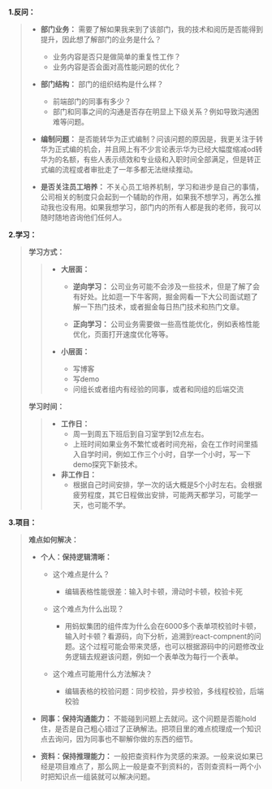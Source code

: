 **1.反问：**

> * **部门业务：** 需要了解如果我来到了该部门，我的技术和阅历是否能得到提升，因此想了解部门的业务是什么？
>   * 业务内容是否只是做简单的重复性工作？
>   * 业务内容是否会面对高性能问题的优化？
> * **部门结构：** 部门的组织结构是什么样？
>   * 前端部门的同事有多少？
>   * 部门和同事之间的沟通是否存在明显上下级关系？例如导致沟通困难等问题。
>
> * **编制问题：** 是否能转华为正式编制？问该问题的原因是，我更关注于转华为正式编的机会，并且网上有不少言论表示华为已经大幅度缩减od转华为的名额，有些人表示绩效和专业级和入职时间全部满足，但是转正式编的流程或者审批走了一年多都无法继续推动。
> * **是否关注员工培养：** 不关心员工培养机制，学习和进步是自己的事情，公司相关的制度只会起到一个辅助的作用，如果我不想学习，再怎么推动我也没有用。如果我想学习，部门内的所有人都是我的老师，我可以随时随地咨询他们任何人。



**2.学习：**

> **学习方式：**
>
> > * **大层面：**
> >
> >   * **逆向学习：** 公司业务可能不会涉及一些技术，但是了解了会有好处。比如逛一下牛客网，掘金网看一下大公司面试题了解一下热门技术，或者掘金每日热门技术和热门文章。
> >
> >   * **正向学习：** 公司业务需要做一些高性能优化，例如表格性能优化，页面打开速度优化等等。
> >
> > * **小层面：**
> >
> >   * 写博客
> >   * 写demo
> >   * 问组长或者组内有经验的同事，或者和同组的后端交流
>
> **学习时间：**
>
> > * **工作日：** 
> >   * 周一到周五下班后到自习室学到12点左右。
> >   * 上班时间如果业务不繁忙或者时间充裕，会在工作时间里插入自学时间，例如工作三个小时，自学一个小时，写一下demo探究下新技术。
> > * **非工作日：**
> >   * 根据自己时间安排，学一次的话大概是5个小时左右。会根据疲劳程度，其它日程做出安排，可能两天都学习，可能学一天，也可能不学。



**3.项目：**

> **难点如何解决：**
>
> * **个人：保持逻辑清晰：**
>
>   * 这个难点是什么？
>     * 编辑表格性能很差：输入时卡顿，滑动时卡顿，校验卡死
>
>   * 这个难点为什么出现？
>     * 用蚂蚁集团的组件库为什么会在6000多个表单项校验时卡顿，输入时卡顿？看源码，向下分析，追溯到react-compnent的问题。这个过程可能会带来灵感，也可以根据源码中的问题修改业务逻辑去规避该问题，例如一个表单改为每行一个表单。
>
>   * 这个难点可能用什么方法解决？
>     * 编辑表格的校验问题：同步校验，异步校验，多线程校验，后端校验
>
> * **同事：保持沟通能力：** 不能碰到问题上去就问。这个问题是否能hold住，是否是自己粗心错过了正确解法。把项目里的难点梳理成一个知识点去询问，因为同事也不聊解你做的东西的细节。
> * **资料：保持推理能力：** 一般把查资料作为灵感的来源。一般来说如果已经是项目难点了，那么网上一般是查不到资料的，否则查资料一两个小时把知识点一组装就可以解决问题。
